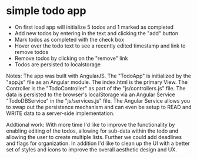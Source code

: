 # simple todo app

- On first load app will initialize 5 todos and 1 marked as completed
- Add new todos by entering in the text and clicking the "add" button
- Mark todos as completed with the check box
- Hover over the todo text to see a recently edited timestamp and link to remove todos
- Remove todos by clicking on the "remove" link
- Todos are persisted to localstorage

Notes:
The app was built with AngularJS. The "TodoApp" is initialized by the "app.js" file as an Angular module. The index.html is the primary View. The Controller is the "TodoController" as part of the "js/controllers.js" file. The data is persisted to the browser's localStorage via an Angular Service "TodoDBService" in the "js/services.js" file. The Angular Service allows you to swap out the persistence mechanism and can even be setup to READ and WRITE data to a server-side implementation. 

Addtional work:
With more time I'd like to improve the functionality by enabling editing of the todos, allowing for sub-data within the todo and allowing the user to create multiple lists. Further we could add deadlines and flags for organization. In addition I'd like to clean up the UI with a better set of styles and icons to improve the overall aesthetic design and UX. 

